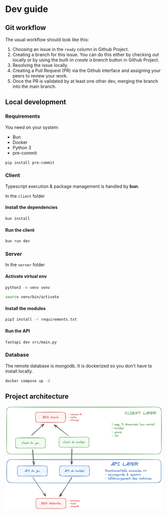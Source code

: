 # Dev guide

## Git workflow

The usual workflow should look like this:

1. Choosing an issue in the `ready` column in Github Project.
2. Creating a branch for this issue. You can do this either by checking out locally or by using the built-in *create a branch* button in Github Project.
3. Resolving the issue locally.
4. Creating a Pull Request (PR) via the Github interface and assigning your peers to review your work.
5. Once the PR is validated by at least one other dev, merging the branch into the main branch.

## Local development

### Requirements

You need on your system:

* Bun
* Docker
* Python 3
* pre-commit

```sh
pip install pre-commit
```

### Client

Typescript execution & package management is handled by **bun**.

In the `client` folder

#### Install the dependencies

```bash
bun install
```

#### Run the client

```bash
bun run dev
```

### Server

In the `server` folder

#### Activate virtual env

```bash
python3 -m venv venv
```


```bash
source venv/bin/activate
```

#### Install the modules

```bash
pip3 install -r requirements.txt
```

#### Run the API

```bash
fastapi dev src/main.py
```

### Database

The remote database is mongodb. It is dockerized so you don't have to install locally.

```bash
docker compose up -d
```

## Project architecture

![alt text](archi.png)
